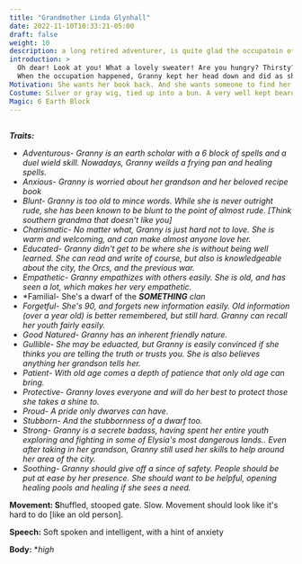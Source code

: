 ```yaml
---
title: "Grandmother Linda Glynhall"
date: 2022-11-10T10:33:21-05:00
draft: false
weight: 10
description: a long retired adventurer, is quite glad the occupatoin of Stonewood is over. Having spent the summer under brutal occupation and the long winter just trying to survive, this spring brings with it a renewed vigor that can only come from a newfound freedom. “Granny”, hearing that the adventurer's would be returning to Stonewood, has decided to bake up a delicious batch of cookies as a thank you. Only one problem, her recipe book has gone missing!
introduction: > 
  Oh dear! Look at you! What a lovely sweater! Are you hungry? Thirsty? Need a healing? Granny's here to help!” At the tender young age of 90, Granny is a lovely, squat, old figure in the local community. She has never met a stranger, and welcome all who come to her door!
  When the occupation happened, Granny kept her head down and did as she was told. She allowed her neighbors to “teach Charlie a lesson”, even though it hurt her to know what he had to go through. He was bound to be caught by the Bloody Fist and killed, and possibly Granny Linda along with him.
Motivation: She wants her book back. And she wants someone to find her grandson Charlie. She is willing to share information to achieve those goals.
Costume: Silver or gray wig, tied up into a bun. A very well kept beard with braids and ribbons. Apron and floral dress, with a dusting of flour. She smells like cookies.
Magic: 6 Earth Block
---
```


## 



***Traits:***

- *Adventurous- Granny is an earth scholar with a 6 block of spells and a duel wield skill. Nowadays, Granny weilds a frying pan and healing spells.*
- *Anxious- Granny is worried about her grandson and her beloved recipe book*
- *Blunt- Granny is too old to mince words. While she is never outright rude, she has been known to be blunt to the point of almost rude. [Think southern grandma that doesn't like you]*
- *Charismatic- No matter what, Granny is just hard not to love. She is warm and welcoming, and can make almost anyone love her.*
- *Educated- Granny didn't get to be where she is without being well learned. She can read and write of course, but also is knowledgeable about the city, the Orcs, and the previous war.*  
- *Empathetic- Granny empathizes with others easily. She is old, and has seen a lot, which makes her very empathetic.*  
- *Familial- She's a dwarf of the ***SOMETHING** clan*
- *Forgetful- She's 90, and forgets new information easily. Old information (over a year old) is better remembered, but still hard. Granny can recall her youth fairly easily.*
- *Good Natured- Granny has an inherent friendly nature.*
- *Gullible- She may be eduacted, but Granny is easily convinced if she thinks you are telling the truth or trusts you. She is also believes anything her grandson tells her.*
- *Patient- With old age comes a depth of patience that only old age can bring.*
- *Protective- Granny loves everyone and will do her best to protect those she takes a shine to.*
- *Proud- A pride only dwarves can have.*
- *Stubborn- And the stubbornness of a dwarf too.*
- *Strong- Granny is a secrete badass, having spent her entire youth exploring and fighting in some of Elysia's most dangerous lands.. Even after taking in her grandson, Granny still used her skills to help around her area of the city.*  
- *Soothing- Granny should give off a since of safety. People should be put at ease by her presence. She should want to be helpful, opening healing pools and healing if she sees a need.*  

**Movement: S**huffled, stooped gate. Slow. Movement should look like it's hard to do [like an old person]. 

**Speech:** Soft spoken and intelligent, with a hint of anxiety

**Body:** **high*

